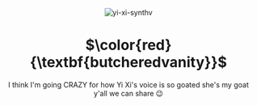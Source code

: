 <div align="center">

![yi-xi-synthv](https://github.com/user-attachments/assets/9d43b662-6080-4f93-85b9-cab870da75b0)

# $\color{red}{\textbf{butcheredvanity}}$
 
<p/>
I think I'm going CRAZY for how Yi Xi's voice is so goated
she's my goat y'all we can share 😉
